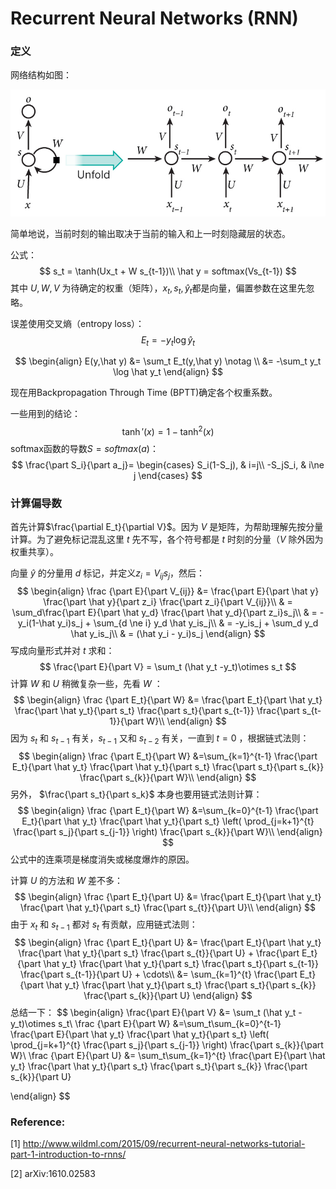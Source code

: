 # Recurrent Neural Networks (RNN)

### 定义

网络结构如图：

![.](../image_storage/rnn_1.jpg)



简单地说，当前时刻的输出取决于当前的输入和上一时刻隐藏层的状态。

公式：
$$
s_t = \tanh(Ux_t + W s_{t-1})\\
\hat y = softmax(Vs_{t-1})
$$
其中 $U, W, V$ 为待确定的权重（矩阵），$x_t, s_t, \hat y_t$都是向量，偏置参数在这里先忽略。

误差使用交叉熵（entropy loss）：
$$
E_t = -y_t \log{\hat {y}_t}
$$

$$
\begin{align}
E(y,\hat y) &= \sum_t E_t(y,\hat y) \notag \\
&= -\sum_t y_t \log \hat y_t
\end{align}
$$

现在用Backpropagation Through Time (BPTT)确定各个权重系数。

一些用到的结论：
$$
\tanh'(x) = 1-\tanh^2(x)
$$
softmax函数的导数$S=softmax(a)$：
$$
\frac{\part S_i}{\part a_j}=
\begin{cases}
S_i(1-S_j), & i=j\\
-S_jS_i, & i\ne j
\end{cases}
$$

### 计算偏导数

首先计算$\frac{\partial E_t}{\partial V}$。因为 $V$ 是矩阵，为帮助理解先按分量计算。为了避免标记混乱这里 $t$ 先不写，各个符号都是 $t$ 时刻的分量（$V$ 除外因为权重共享）。

向量 $\hat y$ 的分量用 $d$ 标记，并定义$z_i=V_{ij}s_j$，然后：
$$
\begin{align}
\frac {\part E}{\part V_{ij}} &=
	\frac{\part E}{\part \hat y}
	\frac{\part \hat y}{\part z_i}
	\frac{\part z_i}{\part V_{ij}}\\
& = \sum_d\frac{\part E}{\part \hat y_d}
	\frac{\part \hat y_d}{\part z_i}s_j\\
& = -y_i(1-\hat y_i)s_j + \sum_{d \ne i} y_d \hat y_is_j\\
& = -y_is_j + \sum_d y_d \hat y_is_j\\
& = (\hat y_i - y_i)s_j
\end{align}
$$
写成向量形式并对 $t$ 求和：
$$
\frac{\part E}{\part V} = \sum_t (\hat y_t -y_t)\otimes s_t
$$
计算 $W$ 和 $U$ 稍微复杂一些，先看 $W$ ：
$$
\begin{align}
\frac {\part E_t}{\part W} &=
	\frac{\part E_t}{\part \hat y_t}
	\frac{\part \hat y_t}{\part s_t}
	\frac{\part s_t}{\part s_{t-1}}
	\frac{\part s_{t-1}}{\part W}\\
\end{align}
$$
因为 $s_t$ 和 $s_{t-1}$ 有关，$s_{t-1}$ 又和 $s_{t-2}$ 有关，一直到 $t=0$ ，根据链式法则：
$$
\begin{align}
\frac {\part E_t}{\part W} &=\sum_{k=1}^{t-1}
	\frac{\part E_t}{\part \hat y_t}
	\frac{\part \hat y_t}{\part s_t}
	\frac{\part s_t}{\part s_{k}}
	\frac{\part s_{k}}{\part W}\\
\end{align}
$$
另外， $\frac{\part s_t}{\part s_k}$ 本身也要用链式法则计算：
$$
\begin{align}
\frac {\part E_t}{\part W} &=\sum_{k=0}^{t-1}
	\frac{\part E_t}{\part \hat y_t}
	\frac{\part \hat y_t}{\part s_t}
	\left( \prod_{j=k+1}^{t} \frac{\part s_j}{\part s_{j-1}} \right)
	\frac{\part s_{k}}{\part W}\\
\end{align}
$$
公式中的连乘项是梯度消失或梯度爆炸的原因。

计算 $U$ 的方法和 $W$ 差不多：
$$
\begin{align}
\frac {\part E_t}{\part U} &=
	\frac{\part E_t}{\part \hat y_t}
	\frac{\part \hat y_t}{\part s_t}
	\frac{\part s_{t}}{\part U}\\
\end{align}
$$
由于 $x_t$ 和 $s_{t-1}$ 都对 $s_t$ 有贡献，应用链式法则：
$$
\begin{align}
\frac {\part E_t}{\part U} &=
	\frac{\part E_t}{\part \hat y_t}
	\frac{\part \hat y_t}{\part s_t}
	\frac{\part s_{t}}{\part U}
	+
	\frac{\part E_t}{\part \hat y_t}
	\frac{\part \hat y_t}{\part s_t}
	\frac{\part s_t}{\part s_{t-1}}
	\frac{\part s_{t-1}}{\part U}
	+ \cdots\\
	&= \sum_{k=1}^{t}
	\frac{\part E_t}{\part \hat y_t}
	\frac{\part \hat y_t}{\part s_t}
	\frac{\part s_t}{\part s_{k}}
	\frac{\part s_{k}}{\part U}
\end{align}
$$
总结一下：
$$
\begin{align}
\frac{\part E}{\part V} &= \sum_t (\hat y_t -y_t)\otimes s_t\\
\frac {\part E}{\part W} &=\sum_t\sum_{k=0}^{t-1}
	\frac{\part E}{\part \hat y_t}
	\frac{\part \hat y_t}{\part s_t}
	\left( \prod_{j=k+1}^{t} \frac{\part s_j}{\part s_{j-1}} \right)
	\frac{\part s_{k}}{\part W}\\
\frac {\part E}{\part U} &= \sum_t\sum_{k=1}^{t}
	\frac{\part E}{\part \hat y_t}
	\frac{\part \hat y_t}{\part s_t}
	\frac{\part s_t}{\part s_{k}}
	\frac{\part s_{k}}{\part U}
	
\end{align}
$$




### Reference:

[1] http://www.wildml.com/2015/09/recurrent-neural-networks-tutorial-part-1-introduction-to-rnns/

[2] arXiv:1610.02583



